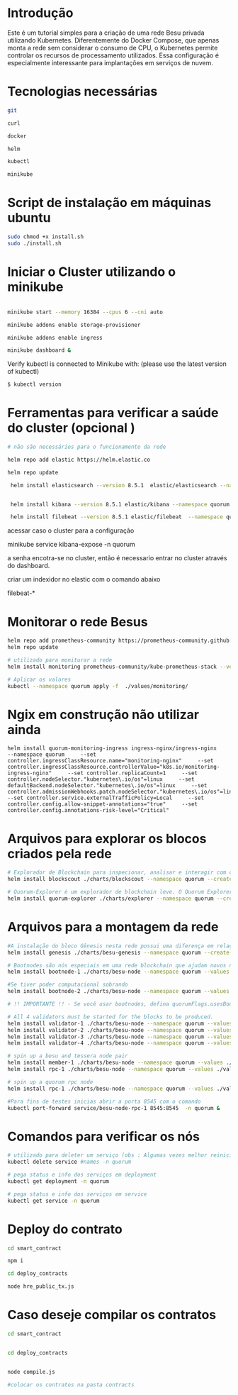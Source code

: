 # Introdução

Este é um tutorial simples para a criação de uma rede Besu privada utilizando Kubernetes. Diferentemente do Docker Compose, que apenas monta a rede sem considerar o consumo de CPU, o Kubernetes permite controlar os recursos de processamento utilizados. Essa configuração é especialmente interessante para implantações em serviços de nuvem.

# Tecnologias necessárias
```bash
git

curl

docker

helm

kubectl

minikube
```


# Script de instalação em máquinas ubuntu
```bash
sudo chmod +x install.sh
sudo ./install.sh
```

# Iniciar o Cluster utilizando o minikube

```bash

minikube start --memory 16384 --cpus 6 --cni auto

minikube addons enable storage-provisioner

minikube addons enable ingress

minikube dashboard &
```
Verify kubectl is connected to Minikube with: (please use the latest version of kubectl)

```bash
$ kubectl version
```


# Ferramentas para verificar a saúde do cluster (opcional )

```bash
# não são necessários para o funcionamento da rede 

helm repo add elastic https://helm.elastic.co

helm repo update

 helm install elasticsearch --version 8.5.1  elastic/elasticsearch --namespace quorum --create-namespace --values ./values/elasticsearch.yml --set replicas=1 --set minimumMasterNodes=1 


 helm install kibana --version 8.5.1 elastic/kibana --namespace quorum --values ./values/kibana.yml

 helm install filebeat --version 8.5.1 elastic/filebeat  --namespace quorum --values ./values/filebeat.yml
```

acessar caso o cluster para a configuração

minikube service kibana-expose -n quorum

a senha encotra-se no cluster, então é necessario entrar no cluster através do dashboard. 

criar um indexidor no elastic com o comando abaixo

filebeat-* 

# Monitorar o rede Besus

```bash
helm repo add prometheus-community https://prometheus-community.github.io/helm-charts
helm repo update

# utilizado para moniturar a rede
helm install monitoring prometheus-community/kube-prometheus-stack --version 34.10.0 --namespace quorum --create-namespace --values ./values/monitoring.yml --wait

# Aplicar os valores
kubectl --namespace quorum apply -f  ./values/monitoring/
```


# Ngix em construção não utilizar ainda

```
helm install quorum-monitoring-ingress ingress-nginx/ingress-nginx     --namespace quorum     --set controller.ingressClassResource.name="monitoring-nginx"     --set controller.ingressClassResource.controllerValue="k8s.io/monitoring-ingress-nginx"     --set controller.replicaCount=1     --set controller.nodeSelector."kubernetes\.io/os"=linux     --set defaultBackend.nodeSelector."kubernetes\.io/os"=linux     --set controller.admissionWebhooks.patch.nodeSelector."kubernetes\.io/os"=linux     --set controller.service.externalTrafficPolicy=Local     --set controller.config.allow-snippet-annotations="true"     --set controller.config.annotations-risk-level="Critical"
```

# Arquivos para explorar os blocos criados pela rede
```bash
# Explorador de Blockchain para inspecionar, analisar e interagir com cadeias EVM, rollups otimistas e zk-rollups.
helm install blockscout ./charts/blockscout --namespace quorum --create-namespace --values ./values/blockscout-besu.yml

# Quorum-Explorer é um explorador de blockchain leve. O Quorum Explorer não é recomendado para uso em produção e destina-se apenas a fins de demonstração/desenvolvimento.
helm install quorum-explorer ./charts/explorer --namespace quorum --create-namespace  --values ./values/explorer-besu.yaml
```

# Arquivos para a montagem da rede
```bash
#A instalação do bloco Gênesis nesta rede possui uma diferença em relação à rede utilizada no tutorial. Aqui, é utilizado o **quorum-genesis-tool**, localizado em genesis-job-init.yaml, na linha 112.
helm install genesis ./charts/besu-genesis --namespace quorum --create-namespace --values ./values/genesis-besu.yml

# Bootnodes são nós especiais em uma rede blockchain que ajudam novos nós a se conectarem à rede. Eles funcionam como pontos de entrada iniciais, fornecendo uma lista de outros nós ativos para que um novo nó possa estabelecer conexões com a rede. (OBS: sem eles a rede demora a levantar)
helm install bootnode-1 ./charts/besu-node --namespace quorum --values ./values/bootnode.yml

#Se tiver poder computacional sobrando 
helm install bootnode-2 ./charts/besu-node --namespace quorum --values ./values/bootnode.yml

# !! IMPORTANTE !! - Se você usar bootnodes, defina quorumFlags.usesBootnodes: true nos arquivos YAML de substituição (override).

# All 4 validators must be started for the blocks to be produced.
helm install validator-1 ./charts/besu-node --namespace quorum --values ./values/validator.yml
helm install validator-2 ./charts/besu-node --namespace quorum --values ./values/validator.yml
helm install validator-3 ./charts/besu-node --namespace quorum --values ./values/validator.yml
helm install validator-4 ./charts/besu-node --namespace quorum --values ./values/validator.yml

# spin up a besu and tessera node pair
helm install member-1 ./charts/besu-node --namespace quorum --values ./values/txnode.yml
helm install rpc-1 ./charts/besu-node --namespace quorum --values ./values/reader.yml

# spin up a quorum rpc node
helm install rpc-1 ./charts/besu-node --namespace quorum --values ./values/reader.yml

#Para fins de testes inicias abrir a porta 8545 com o comando
kubectl port-forward service/besu-node-rpc-1 8545:8545  -n quorum &
```

# Comandos para verificar os nós
```bash
# utilizado para deleter um serviço (obs : Algumas vezes melhor reiniciar o minikube)
kubectl delete service #names -n quorum

# pega status e info dos serviços em deployment
kubectl get deployment -n quorum

# pega status e info dos serviços em service
kubectl get service -n quorum

```

# Deploy do contrato 

```bash
cd smart_contract

npm i

cd deploy_contracts 

node hre_public_tx.js 

```

# Caso deseje compilar os contratos

```bash
cd smart_contract


cd deploy_contracts 


node compile.js 

#colocar os contratos na pasta contracts
```